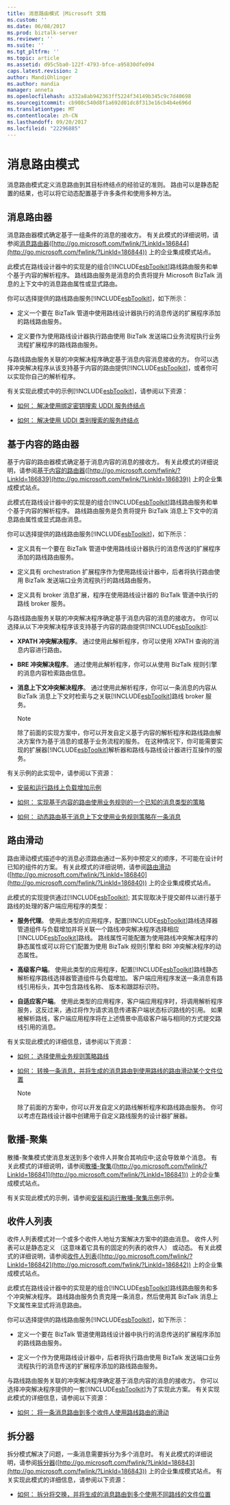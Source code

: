 ```yaml
---
title: 消息路由模式 |Microsoft 文档
ms.custom: ''
ms.date: 06/08/2017
ms.prod: biztalk-server
ms.reviewer: ''
ms.suite: ''
ms.tgt_pltfrm: ''
ms.topic: article
ms.assetid: d95c5ba0-122f-4793-bfce-a95830dfe094
caps.latest.revision: 2
author: MandiOhlinger
ms.author: mandia
manager: anneta
ms.openlocfilehash: a332a8ab942363ff5224f34149b345c9c7d40698
ms.sourcegitcommit: cb908c540d8f1a692d01dc8f313e16cb4b4e696d
ms.translationtype: MT
ms.contentlocale: zh-CN
ms.lasthandoff: 09/20/2017
ms.locfileid: "22296885"
---
```

# <a name="message-routing-patterns"></a>消息路由模式
消息路由模式定义消息路由到其目标终结点的经验证的准则。 路由可以是静态配置的结果，也可以将它动态配置基于许多条件和使用多种方法。  
  
## <a name="message-router"></a>消息路由器  
 消息路由器模式确定基于一组条件的消息的接收方。 有关此模式的详细说明，请参阅[消息路由器](http://go.microsoft.com/fwlink/?LinkId=186844)([http://go.microsoft.com/fwlink/?LinkId=186844](http://go.microsoft.com/fwlink/?LinkId=186844)) 上的企业集成模式站点。  
  
 此模式在路线设计器中的实现是的组合[!INCLUDE[esbToolkit](../includes/esbtoolkit-md.md)]路线路由服务和单个基于内容的解析程序。 路线路由服务是消息的负责将提升 Microsoft BizTalk 消息的上下文中的消息路由属性或显式路由。  
  
 你可以选择提供的路线路由服务[!INCLUDE[esbToolkit](../includes/esbtoolkit-md.md)]，如下所示：  
  
-   定义一个要在 BizTalk 管道中使用路线设计器执行的消息传送的扩展程序添加的路线路由服务。  
  
-   定义要作为使用路线设计器执行路由使用 BizTalk 发送端口业务流程执行业务流程扩展程序的路线路由服务。  
  
 与路线路由服务关联的冲突解决程序确定基于消息内容消息接收的方。 你可以选择冲突解决程序从该支持基于内容的路由提供[!INCLUDE[esbToolkit](../includes/esbtoolkit-md.md)]，或者你可以实现你自己的解析程序。  
  
 有关实现此模式中的示例[!INCLUDE[esbToolkit](../includes/esbtoolkit-md.md)]，请参阅以下资源：  
  
-   [如何： 解决使用绑定密钥搜索 UDDI 服务终结点](../esb-toolkit/how-to-resolve-a-service-endpoint-using-a-uddi-binding-key-search.md)  
  
-   [如何： 解决使用 UDDI 类别搜索的服务终结点](../esb-toolkit/how-to-resolve-a-service-endpoint-using-a-uddi-category-search.md)  
  
## <a name="content-based-router"></a>基于内容的路由器  
 基于内容的路由器模式确定基于消息内容的消息的接收方。 有关此模式的详细说明，请参阅[基于内容的路由器](http://go.microsoft.com/fwlink/?LinkId=186839)([http://go.microsoft.com/fwlink/?LinkId=186839](http://go.microsoft.com/fwlink/?LinkId=186839)) 上的企业集成模式站点。  
  
 此模式在路线设计器中的实现是的组合[!INCLUDE[esbToolkit](../includes/esbtoolkit-md.md)]路线路由服务和单个基于内容的解析程序。 路线路由服务是负责将提升 BizTalk 消息上下文中的消息路由属性或显式路由消息。  
  
 你可以选择提供的路线路由服务[!INCLUDE[esbToolkit](../includes/esbtoolkit-md.md)]，如下所示：  
  
-   定义具有一个要在 BizTalk 管道中使用路线设计器执行的消息传送的扩展程序添加的路线路由服务。  
  
-   定义具有 orchestration 扩展程序作为使用路线设计器中，后者将执行路由使用 BizTalk 发送端口业务流程执行的路线路由服务。  
  
-   定义具有 broker 消息扩展，程序在使用路线设计器的 BizTalk 管道中执行的路线 broker 服务。  
  
 与路线路由服务关联的冲突解决程序确定基于消息内容的消息的接收方。 你可以选择从以下冲突解决程序该支持基于内容的路由提供[!INCLUDE[esbToolkit](../includes/esbtoolkit-md.md)]:  
  
-   **XPATH 冲突解决程序**。 通过使用此解析程序，你可以使用 XPATH 查询的消息内容进行路由。  
  
-   **BRE 冲突解决程序**。 通过使用此解析程序，你可以从使用 BizTalk 规则引擎的消息内容检索路由信息。  
  
-   **消息上下文冲突解决程序**。 通过使用此解析程序，你可以一条消息的内容从 BizTalk 消息上下文时检索与之关联[!INCLUDE[esbToolkit](../includes/esbtoolkit-md.md)]路线 broker 服务。  
  
    > [!NOTE]
    >  除了前面的实现方案中，你可以开发自定义基于内容的解析程序和路线路由解决方案作为基于消息的或基于业务流程的服务。 在这种情况下，你可能需要实现的扩展器[!INCLUDE[esbToolkit](../includes/esbtoolkit-md.md)]解析器和路线与路线设计器进行互操作的服务。  
  
 有关示例的此实现中，请参阅以下资源：  
  
-   [安装和运行路线上负载增加示例](../esb-toolkit/installing-and-running-the-itinerary-on-ramp-sample.md)  
  
-   [如何： 实现基于内容的路由使用业务规则的一个已知的消息类型的策略](../esb-toolkit/apply-content-based-routing-using-business-rules-policy-for-known-message-type.md)  
  
-   [如何： 动态路由基于消息上下文使用业务规则策略在一条消息](../esb-toolkit/dynamically-route-messages-based-on-message-context-using-business-rules-policy.md)  
  
## <a name="routing-slip"></a>路由滑动  
 路由滑动模式描述中的消息必须路由通过一系列中预定义的顺序，不可能在设计时已知的组件的方案。 有关此模式的详细说明，请参阅[路由滑动](http://go.microsoft.com/fwlink/?LinkId=186840)([http://go.microsoft.com/fwlink/?LinkId=186840](http://go.microsoft.com/fwlink/?LinkId=186840)) 上的企业集成模式站点。  
  
 此模式的实现提供通过[!INCLUDE[esbToolkit](../includes/esbtoolkit-md.md)]; 其实现取决于提交邮件以进行基于路线的处理的客户端应用程序的类型：  
  
-   **服务代理**。 使用此类型的应用程序，配置[!INCLUDE[esbToolkit](../includes/esbtoolkit-md.md)]路线选择器管道组件与负载增加并将关联一个路线冲突解决程序选择相应[!INCLUDE[esbToolkit](../includes/esbtoolkit-md.md)]路线。 路线属性可能配置为使用路线冲突解决程序的静态属性或可以将它们配置为使用 BizTalk 规则引擎和 BRI 冲突解决程序的动态属性。  
  
-   **高级客户端**。 使用此类型的应用程序，配置[!INCLUDE[esbToolkit](../includes/esbtoolkit-md.md)]路线静态解析程序路线选择器管道组件与负载增加。 客户端应用程序发送一条消息有路线引用标头，其中包含路线名称、 版本和跟踪标识符。  
  
-   **自适应客户端**。 使用此类型的应用程序，客户端应用程序时，将调用解析程序服务，这反过来，通过将作为请求消息传递客户端状态标识路线的引用。 如果被解析路线，客户端应用程序将在上述情景中高级客户端与相同的方式提交路线引用的消息。  
  
 有关实现此模式的详细信息，请参阅以下资源：  
  
-   [如何： 选择使用业务规则策略路线](../esb-toolkit/how-to-select-an-itinerary-using-a-business-rules-policy.md)  
  
-   [如何： 转换一条消息，并将生成的消息路由到使用路线的路由滑动某个文件位置](../esb-toolkit/transform-message-and-route-the-message-to-a-location-using-itinerary-routing.md)  
  
    > [!NOTE]
    >  除了前面的方案中，你可以开发自定义的路线解析程序和路线路由服务。 你可以考虑在路线设计器中创建用于自定义路线服务的设计器扩展器。  
  
## <a name="scatter-gather"></a>散播-聚集  
 散播-聚集模式使消息发送到多个收件人并聚合其响应中;这会导致单个消息。 有关此模式的详细说明，请参阅[散播-聚集](http://go.microsoft.com/fwlink/?LinkId=186841)([http://go.microsoft.com/fwlink/?LinkId=186841](http://go.microsoft.com/fwlink/?LinkId=186841)) 上的企业集成模式站点。  
  
 有关实现此模式的示例，请参阅[安装和运行散播-聚集示例](../esb-toolkit/installing-and-running-the-scatter-gather-sample.md)示例。  
  
## <a name="recipient-list"></a>收件人列表  
 收件人列表模式对一个或多个收件人地址方案解决方案中的路由消息。 收件人列表可以是静态定义 （这意味着它具有的固定的列表的收件人） 或动态。 有关此模式的详细说明，请参阅[收件人列表](http://go.microsoft.com/fwlink/?LinkId=186842)([http://go.microsoft.com/fwlink/?LinkId=186842](http://go.microsoft.com/fwlink/?LinkId=186842)) 上的企业集成模式站点。  
  
 此模式在路线设计器中的实现是的组合[!INCLUDE[esbToolkit](../includes/esbtoolkit-md.md)]路线路由服务和多个冲突解决程序。 路线路由服务负责克隆一条消息，然后使用其 BizTalk 消息上下文属性来显式将消息路由。  
  
 你可以选择提供的路线路由服务[!INCLUDE[esbToolkit](../includes/esbtoolkit-md.md)]，如下所示：  
  
-   定义一个要在 BizTalk 管道使用路线设计器中执行的消息传送的扩展程序添加的路线路由服务。  
  
-   定义一个作为使用路线设计器中，后者将执行路由使用 BizTalk 发送端口业务流程执行的消息传送的扩展程序添加的路线路由服务。  
  
 与路线路由服务关联的冲突解决程序确定基于消息内容的消息的接收方。 你可以选择冲突解决程序提供的一套[!INCLUDE[esbToolkit](../includes/esbtoolkit-md.md)]为了实现此方案。 有关实现此模式的详细信息，请参阅以下资源：  
  
-   [如何： 将一条消息路由到多个收件人使用路线路由的滑动](../esb-toolkit/route-a-single-message-to-multiple-recipients-using-an-itinerary-routing-slip.md)  
  
## <a name="splitter"></a>拆分器  
 拆分模式解决了问题，一条消息需要拆分为多个消息时。 有关此模式的详细说明，请参阅[拆分器](http://go.microsoft.com/fwlink/?LinkId=186843)([http://go.microsoft.com/fwlink/?LinkId=186843](http://go.microsoft.com/fwlink/?LinkId=186843)) 上的企业集成模式站点。 有关实现此模式的详细信息，请参阅以下资源：  
  
-   [如何： 拆分将交换，并将生成的消息路由到多个使用不同路线的文件位置](../esb-toolkit/split-an-interchange-and-route-messages-to-multiple-locations-using-itineraries.md)
